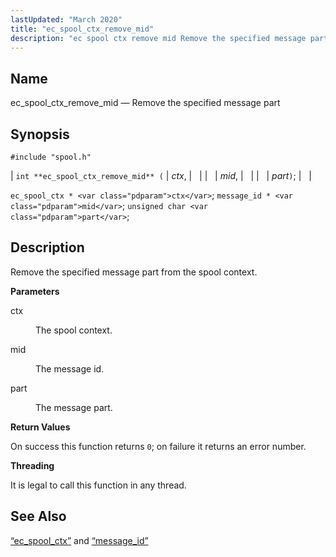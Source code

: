 ```yaml
---
lastUpdated: "March 2020"
title: "ec_spool_ctx_remove_mid"
description: "ec spool ctx remove mid Remove the specified message part int ec spool ctx remove mid ctx mid part ec spool ctx ctx message id mid unsigned char part Remove the specified message part from the spool context ctx The spool context mid The message id part The message part..."
---
```


<a name="apis.ec_spool_ctx_remove_mid"></a> 
## Name

ec_spool_ctx_remove_mid — Remove the specified message part

## Synopsis

`#include "spool.h"`

| `int **ec_spool_ctx_remove_mid** (` | <var class="pdparam">ctx</var>, |   |
|   | <var class="pdparam">mid</var>, |   |
|   | <var class="pdparam">part</var>`)`; |   |

`ec_spool_ctx * <var class="pdparam">ctx</var>`;
`message_id * <var class="pdparam">mid</var>`;
`unsigned char <var class="pdparam">part</var>`;<a name="idp62397024"></a> 
## Description

Remove the specified message part from the spool context.

**<a name="idp62398256"></a> Parameters**

<dl class="variablelist">

<dt>ctx</dt>

<dd>

The spool context.

</dd>

<dt>mid</dt>

<dd>

The message id.

</dd>

<dt>part</dt>

<dd>

The message part.

</dd>

</dl>

**<a name="idp62404624"></a> Return Values**

On success this function returns `0`; on failure it returns an error number.

**<a name="idp62406560"></a> Threading**

It is legal to call this function in any thread.

<a name="idp62407664"></a> 
## See Also

[“ec_spool_ctx”](/momentum/3/3-api/structs-ec-spool-ctx) and [“message_id”](/momentum/3/3-api/structs-message-id)